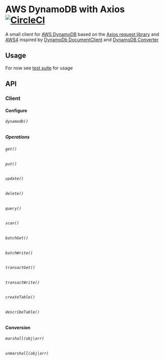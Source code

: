 # AWS DynamoDB with Axios [![CircleCI](https://circleci.com/gh/possibilities/aws-dynamodb-axios.svg?style=svg)](https://circleci.com/gh/possibilities/aws-dynamodb-axios)

A small client for [AWS DynamoDB](https://aws.amazon.com/dynamodb/) based on the [Axios request library](https://github.com/axios/axios) and [AWS4](https://github.com/mhart/aws4) inspired by [DynamoDb DocumentClient](https://docs.aws.amazon.com/AWSJavaScriptSDK/latest/AWS/DynamoDB/DocumentClient.html) and [DynamoDB Converter](https://docs.aws.amazon.com/AWSJavaScriptSDK/latest/AWS/DynamoDB/Converter.html)

## Usage

For now see [test suite](./__tests__) for usage

## API

### Client

#### Configure

###### `dynamodb()`

##### Operations

###### `get()`

###### `put()`

###### `update()`

###### `delete()`

###### `query()`

###### `scan()`

###### `batchGet()`

###### `batchWrite()`

###### `transactGet()`

###### `transactWrite()`

###### `createTable()`

###### `describeTable()`

#### Conversion

###### `marshall(obj|arr)`

###### `unmarshall(obj|arr)`
